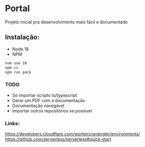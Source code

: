 # Portal

Projeto inicial pra desenvolvimento mais fácil e documentado

## Instalação:
- Node 18
- NPM

```bash
nvm use 18
npm ci
npm run pack
```

### TODO
- Só importar scripts ts/typescript
- Gerar um PDF com a documentação
- Documentação navegável
- Importar outros repositórios se possivel


### Links:
https://developers.cloudflare.com/workers/wrangler/environments/
https://github.com/serverless/serverless#quick-start
